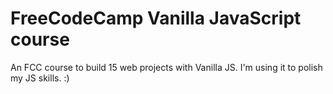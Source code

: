 # FreeCodeCamp Vanilla JavaScript course

An FCC course to build 15 web projects with Vanilla JS. I'm using it to polish my JS skills. :)
